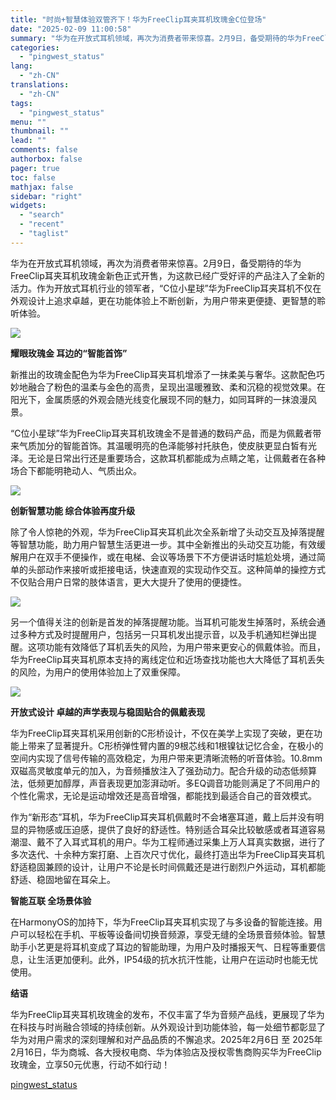 ```yaml
---
title: "时尚+智慧体验双管齐下！华为FreeClip耳夹耳机玫瑰金C位登场"
date: "2025-02-09 11:00:58"
summary: "华为在开放式耳机领域，再次为消费者带来惊喜。2月9日，备受期待的华为FreeClip耳夹耳机玫瑰金新..."
categories:
  - "pingwest_status"
lang:
  - "zh-CN"
translations:
  - "zh-CN"
tags:
  - "pingwest_status"
menu: ""
thumbnail: ""
lead: ""
comments: false
authorbox: false
pager: true
toc: false
mathjax: false
sidebar: "right"
widgets:
  - "search"
  - "recent"
  - "taglist"
---
```


华为在开放式耳机领域，再次为消费者带来惊喜。2月9日，备受期待的华为FreeClip耳夹耳机玫瑰金新色正式开售，为这款已经广受好评的产品注入了全新的活力。作为开放式耳机行业的领军者，“C位小星球”华为FreeClip耳夹耳机不仅在外观设计上追求卓越，更在功能体验上不断创新，为用户带来更便捷、更智慧的聆听体验。

![](https://cdn.pingwest.com/portal/2025/02/09/portal/2025/02/09/_2AK9SKNZ56Gy63iQG98waQDbZTE44BB?x-oss-process=style/article-body)

**耀眼玫瑰金 耳边的“智能首饰”**

新推出的玫瑰金配色为华为FreeClip耳夹耳机增添了一抹柔美与奢华。这款配色巧妙地融合了粉色的温柔与金色的高贵，呈现出温暖雅致、柔和沉稳的视觉效果。在阳光下，金属质感的外观会随光线变化展现不同的魅力，如同耳畔的一抹浪漫风景。

“C位小星球”华为FreeClip耳夹耳机玫瑰金不是普通的数码产品，而是为佩戴者带来气质加分的智能首饰。其温暖明亮的色泽能够衬托肤色，使皮肤更显白皙有光泽。无论是日常出行还是重要场合，这款耳机都能成为点睛之笔，让佩戴者在各种场合下都能明艳动人、气质出众。

![](https://cdn.pingwest.com/portal/2025/02/09/portal/2025/02/09/d7jbWr3Di1H392XTC35MGBMN236h58Ec?x-oss-process=style/article-body)

**创新智慧功能 综合体验再度升级**

除了令人惊艳的外观，华为FreeClip耳夹耳机此次全系新增了头动交互及掉落提醒等智慧功能，助力用户智慧生活更进一步。其中全新推出的头动交互功能，有效缓解用户在双手不便操作，或在电梯、会议等场景下不方便讲话时尴尬处境，通过简单的头部动作来接听或拒接电话，快速直观的实现动作交互。这种简单的操控方式不仅贴合用户日常的肢体语言，更大大提升了使用的便捷性。

![](https://cdn.pingwest.com/portal/2025/02/09/portal/2025/02/09/3MW3971ttHb33EpAkcfG8X99mM46c9_r?x-oss-process=style/article-body)

另一个值得关注的创新是首发的掉落提醒功能。当耳机可能发生掉落时，系统会通过多种方式及时提醒用户，包括另一只耳机发出提示音，以及手机通知栏弹出提醒。这项功能有效降低了耳机丢失的风险，为用户带来更安心的佩戴体验。而且，华为FreeClip耳夹耳机原本支持的离线定位和近场查找功能也大大降低了耳机丢失的风险，为用户的使用体验加上了双重保障。

![](https://cdn.pingwest.com/portal/2025/02/09/portal/2025/02/09/Ka049A4z9wNwKW8E2tts13AETz6DywC8?x-oss-process=style/article-body)

**开放式设计 卓越的声学表现与稳固贴合的佩戴表现**

华为FreeClip耳夹耳机采用创新的C形桥设计，不仅在美学上实现了突破，更在功能上带来了显著提升。C形桥弹性臂内置的9根芯线和1根镍钛记忆合金，在极小的空间内实现了信号传输的高效稳定，为用户带来更清晰流畅的听音体验。10.8mm双磁高灵敏度单元的加入，为音频播放注入了强劲动力。配合升级的动态低频算法，低频更加醇厚，声音表现更加澎湃动听。多EQ调音功能则满足了不同用户的个性化需求，无论是运动增效还是高音增强，都能找到最适合自己的音效模式。

作为“新形态”耳机，华为FreeClip耳夹耳机佩戴时不会堵塞耳道，戴上后并没有明显的异物感或压迫感，提供了良好的舒适性。特别适合耳朵比较敏感或者耳道容易潮湿、戴不了入耳式耳机的用户。华为工程师通过采集上万人耳真实数据，进行了多次迭代、十余种方案打磨、上百次尺寸优化，最终打造出华为FreeClip耳夹耳机舒适稳固兼顾的设计，让用户不论是长时间佩戴还是进行剧烈户外运动，耳机都能舒适、稳固地留在耳朵上。

**智能互联 全场景体验**

在HarmonyOS的加持下，华为FreeClip耳夹耳机实现了与多设备的智能连接。用户可以轻松在手机、平板等设备间切换音频源，享受无缝的全场景音频体验。智慧助手小艺更是将耳机变成了耳边的智能助理，为用户及时播报天气、日程等重要信息，让生活更加便利。此外，IP54级的抗水抗汗性能，让用户在运动时也能无忧使用。

**结语**

华为FreeClip耳夹耳机玫瑰金的发布，不仅丰富了华为音频产品线，更展现了华为在科技与时尚融合领域的持续创新。从外观设计到功能体验，每一处细节都彰显了华为对用户需求的深刻理解和对产品品质的不懈追求。2025年2月6日 至 2025年2月16日，华为商城、各大授权电商、华为体验店及授权零售商购买华为FreeClip 玫瑰金，立享50元优惠，行动不如行动！

[pingwest_status](https://www.pingwest.com/w/302206)
